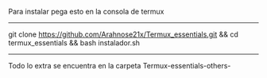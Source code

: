 Para instalar pega esto en la consola de termux

---

git clone https://github.com/Arahnose21x/Termux_essentials.git && cd termux_essentials && bash instalador.sh

---

Todo lo extra se encuentra en la carpeta Termux-essentials-others-
